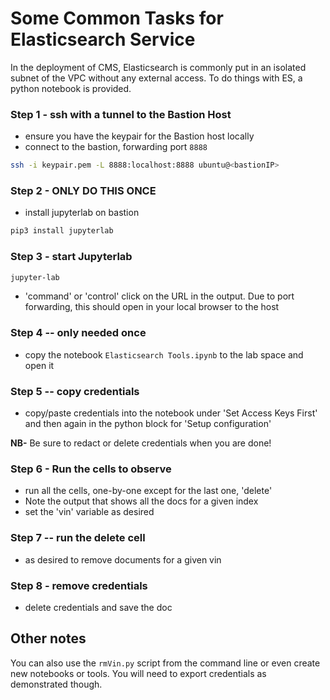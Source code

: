 # Some Common Tasks for Elasticsearch Service

In the deployment of CMS, Elasticsearch is commonly put in an isolated subnet of the VPC without any external access. To do things with ES, a python notebook is provided.


### Step 1 - ssh with a tunnel to the Bastion Host 

* ensure you have the keypair for the Bastion host locally
* connect to the bastion, forwarding port `8888`

```bash
ssh -i keypair.pem -L 8888:localhost:8888 ubuntu@<bastionIP>
```

### Step 2 - ONLY DO THIS ONCE

* install jupyterlab on bastion

```bash
pip3 install jupyterlab
```

### Step 3 - start Jupyterlab

```bash 
jupyter-lab
```

* 'command' or 'control' click on the URL in the output. Due to port forwarding, this should open in your local browser to the host

### Step 4 -- only needed once

* copy the notebook `Elasticsearch Tools.ipynb` to the lab space and open it

### Step 5 -- copy credentials

* copy/paste credentials into the notebook under 'Set Access Keys First' and then again in the python block for 'Setup configuration'

**NB-** Be sure to redact or delete credentials when you are done!

### Step 6 - Run the cells to observe

* run all the cells, one-by-one except for the last one, 'delete'
* Note the output that shows all the docs for a given index
* set the 'vin' variable as desired

### Step 7 -- run the delete cell

* as desired to remove documents for a given vin

### Step 8 - remove credentials

* delete credentials and save the doc

## Other notes

You can also use the `rmVin.py` script from the command line or even create new notebooks or tools.  You will need to export credentials as demonstrated though.